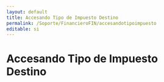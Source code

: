 ```yaml
---
layout: default
title: Accesando Tipo de Impuesto Destino
permalink: /Soporte/FinancieroFIN/accesandotipoimpuesto
editable: si
---
```

# Accesando Tipo de Impuesto Destino  

